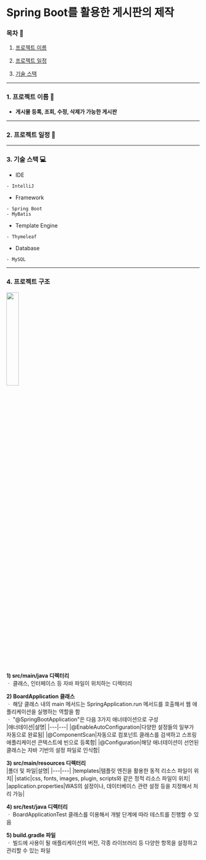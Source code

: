 # Spring Boot를 활용한 게시판의 제작
### 목차 :book:
1. [프로젝트 이름](#1-프로젝트-이름-memo)

2. [프로젝트 일정](#2-프로젝트-일정-calendar)

3. [기술 스택](#3-기술-스택-computer)

-----
### 1. 프로젝트 이름 :memo:
* **게시물 등록, 조회, 수정, 삭제가 가능한 게시판**

-----
### 2. 프로젝트 일정 :calendar:


-----
### 3. 기술 스택 :computer:
* IDE
```
- IntelliJ
```
* Framework
```
- Spring Boot
- MyBatis
```
* Template Engine
```
- Thymeleaf
```
* Database
```
- MySQL
```

-----
### 4. 프로젝트 구조
<img src="https://user-images.githubusercontent.com/61148914/124562382-ecc9f680-de79-11eb-8863-e4560bec3570.JPG" width="25%">

**1) src/main/java 디렉터리**   
ㆍ 클래스, 인터페이스 등 자바 파일이 위치하는 디렉터리   

**2) BoardApplication 클래스**   
ㆍ 해당 클래스 내의 main 메서드는 SpringApplication.run 메서드를 호출해서 웹 애플리케이션을 실행하는 역할을 함   
ㆍ "@SpringBootApplication"은 다음 3가지 애너테이션으로 구성   
|애너테이션|설명|
|---|---|
|@EnableAutoConfiguration|다양한 설정들의 일부가 자동으로 완료됨|
|@ComponentScan|자동으로 컴포넌트 클래스를 검색하고 스프링 애플리케이션 콘텍스트에 빈으로 등록함|
|@Configuration|해당 애너테이션이 선언된 클래스는 자바 기반의 설정 파일로 인식함|

**3) src/main/resources 디렉터리**   
|폴더 및 파일|설명|
|---|---|
|templates|템플릿 엔진을 활용한 동적 리소스 파일이 위치|
|static|css, fonts, images, plugin, scripts와 같은 정적 리소스 파일이 위치|
|application.properties|WAS의 설정이나, 데이터베이스 관련 설정 등을 지정해서 처리 가능|

**4) src/test/java 디렉터리**   
ㆍ BoardApplicationTest 클래스를 이용해서 개발 단계에 따라 테스트를 진행할 수 있음   

**5) build.gradle 파일**   
ㆍ 빌드에 사용이 될 애플리케이션의 버전, 각종 라이브러리 등 다양한 항목을 설정하고 관리할 수 있는 파일   

